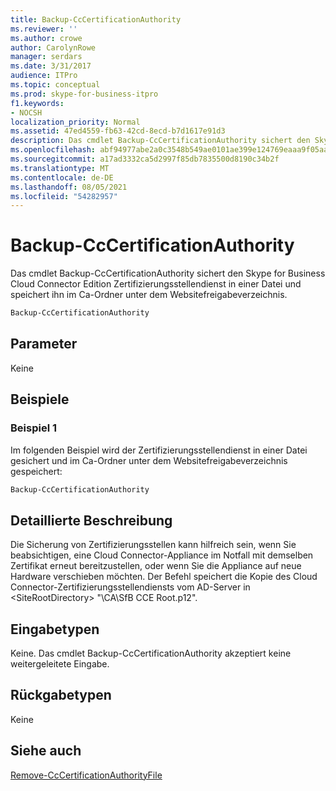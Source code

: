 ```yaml
---
title: Backup-CcCertificationAuthority
ms.reviewer: ''
ms.author: crowe
author: CarolynRowe
manager: serdars
ms.date: 3/31/2017
audience: ITPro
ms.topic: conceptual
ms.prod: skype-for-business-itpro
f1.keywords:
- NOCSH
localization_priority: Normal
ms.assetid: 47ed4559-fb63-42cd-8ecd-b7d1617e91d3
description: Das cmdlet Backup-CcCertificationAuthority sichert den Skype for Business Cloud Connector Edition Zertifizierungsstellendienst in einer Datei und speichert ihn im Ca-Ordner unter dem Websitefreigabeverzeichnis.
ms.openlocfilehash: abf94977abe2a0c3548b549ae0101ae399e124769eaaa9f05aabf203c69656a3
ms.sourcegitcommit: a17ad3332ca5d2997f85db7835500d8190c34b2f
ms.translationtype: MT
ms.contentlocale: de-DE
ms.lasthandoff: 08/05/2021
ms.locfileid: "54282957"
---
```

# <a name="backup-cccertificationauthority"></a>Backup-CcCertificationAuthority
 
Das cmdlet Backup-CcCertificationAuthority sichert den Skype for Business Cloud Connector Edition Zertifizierungsstellendienst in einer Datei und speichert ihn im Ca-Ordner unter dem Websitefreigabeverzeichnis.
  
```powershell
Backup-CcCertificationAuthority 
```

## <a name="parameters"></a>Parameter

Keine
  
## <a name="examples"></a>Beispiele
<a name="Examples"> </a>

### <a name="example-1"></a>Beispiel 1

Im folgenden Beispiel wird der Zertifizierungsstellendienst in einer Datei gesichert und im Ca-Ordner unter dem Websitefreigabeverzeichnis gespeichert:
  
```powershell
Backup-CcCertificationAuthority 
```

## <a name="detailed-description"></a>Detaillierte Beschreibung
<a name="DetailedDescription"> </a>

Die Sicherung von Zertifizierungsstellen kann hilfreich sein, wenn Sie beabsichtigen, eine Cloud Connector-Appliance im Notfall mit demselben Zertifikat erneut bereitzustellen, oder wenn Sie die Appliance auf neue Hardware verschieben möchten. Der Befehl speichert die Kopie des Cloud Connector-Zertifizierungsstellendiensts vom AD-Server in \<SiteRootDirectory\> "\CA\SfB CCE Root.p12".
  
## <a name="input-types"></a>Eingabetypen
<a name="InputTypes"> </a>

Keine. Das cmdlet Backup-CcCertificationAuthority akzeptiert keine weitergeleitete Eingabe.
  
## <a name="return-types"></a>Rückgabetypen
<a name="ReturnTypes"> </a>

Keine
  
## <a name="see-also"></a>Siehe auch
<a name="ReturnTypes"> </a>

[Remove-CcCertificationAuthorityFile](remove-cccertificationauthorityfile.md)
  

